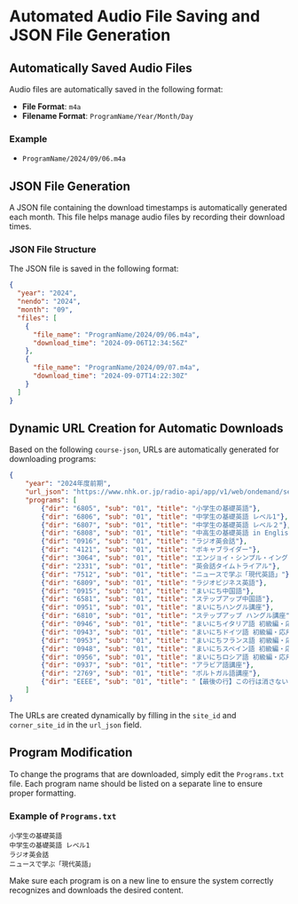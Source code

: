# Automated Audio File Saving and JSON File Generation

## Automatically Saved Audio Files

Audio files are automatically saved in the following format:

- **File Format**: `m4a`
- **Filename Format**: `ProgramName/Year/Month/Day`

### Example

- `ProgramName/2024/09/06.m4a`

## JSON File Generation

A JSON file containing the download timestamps is automatically generated each month. This file helps manage audio files by recording their download times.

### JSON File Structure

The JSON file is saved in the following format:

```json
{
  "year": "2024",
  "nendo": "2024",
  "month": "09",
  "files": [
    {
      "file_name": "ProgramName/2024/09/06.m4a",
      "download_time": "2024-09-06T12:34:56Z"
    },
    {
      "file_name": "ProgramName/2024/09/07.m4a",
      "download_time": "2024-09-07T14:22:30Z"
    }
  ]
}
```

## Dynamic URL Creation for Automatic Downloads

Based on the following `course-json`, URLs are automatically generated for downloading programs:

```json
{
    "year": "2024年度前期",
    "url_json": "https://www.nhk.or.jp/radio-api/app/v1/web/ondemand/series?site_id={}&corner_site_id={}",
    "programs": [
        {"dir": "6805", "sub": "01", "title": "小学生の基礎英語"},
        {"dir": "6806", "sub": "01", "title": "中学生の基礎英語 レベル1"},
        {"dir": "6807", "sub": "01", "title": "中学生の基礎英語 レベル２"},
        {"dir": "6808", "sub": "01", "title": "中高生の基礎英語 in English"},
        {"dir": "0916", "sub": "01", "title": "ラジオ英会話"},
        {"dir": "4121", "sub": "01", "title": "ボキャブライダー"},
        {"dir": "3064", "sub": "01", "title": "エンジョイ・シンプル・イングリッシュ"},
        {"dir": "2331", "sub": "01", "title": "英会話タイムトライアル"},
        {"dir": "7512", "sub": "01", "title": "ニュースで学ぶ「現代英語」"},
        {"dir": "6809", "sub": "01", "title": "ラジオビジネス英語"},
        {"dir": "0915", "sub": "01", "title": "まいにち中国語"},
        {"dir": "6581", "sub": "01", "title": "ステップアップ中国語"},
        {"dir": "0951", "sub": "01", "title": "まいにちハングル講座"},
        {"dir": "6810", "sub": "01", "title": "ステップアップ ハングル講座"},
        {"dir": "0946", "sub": "01", "title": "まいにちイタリア語 初級編・応用編"},
        {"dir": "0943", "sub": "01", "title": "まいにちドイツ語 初級編・応用編"},
        {"dir": "0953", "sub": "01", "title": "まいにちフランス語 初級編・応用編"},
        {"dir": "0948", "sub": "01", "title": "まいにちスペイン語 初級編・応用編"},
        {"dir": "0956", "sub": "01", "title": "まいにちロシア語 初級編・応用編"},
        {"dir": "0937", "sub": "01", "title": "アラビア語講座"},
        {"dir": "2769", "sub": "01", "title": "ポルトガル語講座"},
        {"dir": "EEEE", "sub": "01", "title": "【最後の行】この行は消さない"}
    ]
}
```

The URLs are created dynamically by filling in the `site_id` and `corner_site_id` in the `url_json` field.

## Program Modification

To change the programs that are downloaded, simply edit the `Programs.txt` file. Each program name should be listed on a separate line to ensure proper formatting.

### Example of `Programs.txt`

```
小学生の基礎英語
中学生の基礎英語 レベル1
ラジオ英会話
ニュースで学ぶ「現代英語」
```

Make sure each program is on a new line to ensure the system correctly recognizes and downloads the desired content.

